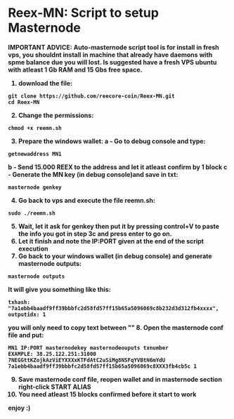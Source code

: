 # Reex-MN: Script to setup Masternode

<b> IMPORTANT ADVICE: Auto-masternode script tool is for install in fresh vps, you shouldnt install in machine that already have daemons with spme balance due you will lost. Is suggested have a fresh VPS ubuntu with atleast 1 Gb RAM and 15 Gbs free space.
1. download the file: 
```
git clone https://github.com/reecore-coin/Reex-MN.git
cd Reex-MN
```
2. Change the permissions:
```
chmod +x reemn.sh
```
3. Prepare the windows wallet:
a - Go to debug console and type:
```
getnewaddress MN1
```
b - Send 15.000 REEX to the address and let it atleast confirm by 1 block
c - Generate the MN key  (in debug console)and save in txt:
```
masternode genkey
```
4. Go back to vps and execute the file reemn.sh:
```
sudo ./reemn.sh
```
5. Wait, let it ask for genkey then put it by pressing control+V to paste the info you got in step 3c and press enter to go on.
6. Let it finish and note the IP:PORT given at the end of the script execution
7. Go back to your windows wallet (in debug console) and generate masternode outputs:
```
masternode outputs
```
It will give you something like this:  
```
txhash: "7a1ebb4baadf9ff39bbbfc2d58fd57ff15b65a5096069c8b232d3d312fb4xxxx",
outputidx: 1
```
you will only need to copy text between ""
8. Open the masternode conf file and put:
```
MN1 IP:PORT masternodekey masternodeouputs txnumber
EXAMPLE: 38.25.122.251:31000 7NEGGttKZojkAzViEYXXXxKTFdAtC2uSiMg8NSFqYVBtN6mYdU 7a1ebb4baadf9ff39bbbfc2d58fd57ff15b65a5096069c8XXX3fb4cb5c 1
```
9. Save masternode conf file, reopen wallet and in masternode section right-click START ALIAS
10. You need atleast 15 blocks confirmed before it start to work

enjoy :)
